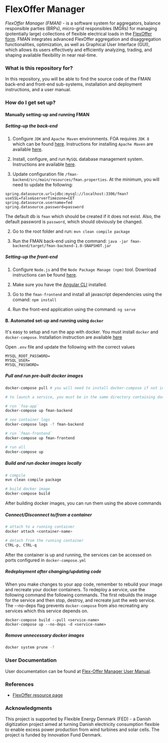 # FlexOffer Manager #

*FlexOffer Manager (FMAN)* - is a software system for aggregators, balance responsible parties (BRPs), micro-grid responsibles (MGRs) for managing (potentially large) collections of flexible electrical loads in the [FlexOffer form](https://www.goflex-community.eu/). FMAN integrates advanced FlexOffer aggregation and disaggregation functionalities, optimization, as well as Graphical User Interface (GUI), which allows its users effectively and efficiently analyzing, trading, and shaping available flexibility in near real-time. 

### What is this repository for? ###

In this repository, you will be able to find the source code of the FMAN back-end and front-end sub-systems, installation and deployment instructions, 
and a user manual.

### How do I get set up? ###

#### Manually setting-up and running FMAN ####

##### Setting-up the back-end #####

1. Configure `JDK` and `Apache Maven` environments. FOA requires `JDK 8` which can be found [here](https://www.oracle.com/java/technologies/javase/javase-jdk8-downloads.html). Instructions for installing `Apache Maven` are available [here](https://maven.apache.org/install.html).

2. Install, configure, and run `MySQL` database management system. Instructions are available [here](https://dev.mysql.com/doc/mysql-installation-excerpt/8.0/en/installing.html).

3. Update configuration file `/fman-backend/src/main/resources/fman.properties`. At the minimum, you will need to update the following:
 ```
 spring.datasource.url=jdbc:mysql://localhost:3306/fman?useSSL=false&serverTimezone=CET
 spring.datasource.username=fed
 spring.datasource.password=password
 ```
The default db is `fman` which should be created if it does not exist. Also, the default password is `password`, which should obviously be changed.

2. Go to the root folder and run:
   ```mvn clean compile package```

3. Run the FMAN back-end using the command:
   ```java -jar fman-backend/target/fman-backend-1.0-SNAPSHOT.jar```


##### Setting-up the front-end #####

1. Configure `Node.js` and the `Node Package Manage (npm)` tool. Download instructions can be found [here](https://nodejs.org/en/download/).

2. Make sure you have the [Angular CLI](https://github.com/angular/angular-cli#installation) installed.

3. Go to the `fman-frontend` and install all javascript dependencies using the comand:
    ```npm install```

4. Run the front-end application using the command:
   ```ng serve```


#### B. Automated set-up and running using `docker`

It's easy to setup and run the app with docker. You must install `docker` and `docker-compose`. Installation instruction are available [here](https://docs.docker.com/docker-for-windows/install/)

Open `.env` file and update the following with the correct values
```
MYSQL_ROOT_PASSWORD=
MYSQL_USER=
MYSQL_PASSWORD=
```

##### Pull and run pre-built docker images

```bash
docker-compose pull # you will need to install docker-compose if not installed already

# to launch a service, you must be in the same directory containing docker-compose.yml

# run `foa-app`
docker-compose up fman-backend

# see container logs
docker-compose logs -f fman-backend

# run `fman-frontend`
docker-compose up fman-frontend

# run all
docker-compose up
```

##### Build and run docker images locally

```bash
# compile 
mvn clean compile package

# build docker image
docker-compose build
```

After building docker images, you can run them using the above commands

##### Connect/Disconnect to/from a container

```bash
# attach to a running container
docker attach <container-name>

# detach from the running container
CTRL-p, CTRL-q
```

After the container is up and running, the services can be accessed on ports configured in `docker-compose.yml`

##### Redeployment after changing/updating code
When you make changes to your app code, remember to rebuild your image and recreate your docker containers.
To redeploy a service, use the following command the following commands.
The first rebuilds the image for the service and then stop, destroy, and recreate just the web service.
The --no-deps flag prevents `docker-compose` from also recreating any services which this service depends on.

```
docker-compose build --pull <service-name>
docker-compose up --no-deps -d <service-name>
```

##### Remove unnecessary docker images

```bash
docker system prune -f
```

### User Documentation ###

User documentation can be found at [Flex-Offer Manager User Manual](./FlexOffer_Manager_User_Manual.pdf).

### References ###

* [FlexOffer resource page](https://www.daisy.aau.dk/flexoffers/)


### Acknowledgments ###

This project is supported by Flexible Energy Denmark (FED) - a Danish digitization project aimed at turning Danish electricity consumption flexible to enable excess power production from wind turbines and solar cells. The project is funded by Innovation Fund Denmark.
